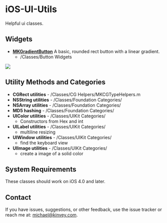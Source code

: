 iOS-UI-Utils
============

Helpful ui classes.

## Widgets
* **[MKGradientButton](https://github.com/mikekatz/iOS-UI-Utils/tree/master/Classes/Button%20Widgets)** A basic, rounded rect button with a linear gradient. 
   * /Classes/Button Widgets

![](https://raw.github.com/mikekatz/iOS-UI-Utils/master/doc/mkgradientbuttons.png)

## Utility Methods and Categories
* **CGRect utilities** - /Classes/CG Helpers/MKCGTypeHelpers.m
* **NSString utilities** - /Classes/Foundation Categories/
* **NSArray utilities** - /Classes/Foundation Categories/
* **MD5 hashing** - /Classes/Foundation Categories/
* **UIColor utilities** - /Classes/UIKit Categories/
    * Constructors from Hex and int 
* **UILabel utilities** - /Classes/UIKit Categories/    
    * multiline resizing
* **UIWindow utilities** - /Classes/UIKit Categories/  
    * find the keyboard view 
* **UIImage utilities** - /Classes/UIKit Categories/
    * create a image of a solid color

## System Requirements
These classes should work on iOS 4.0 and later. 

## Contact
If you have issues, suggestions, or other feedback, use the issue tracker or reach me at: michael@kinvey.com. 